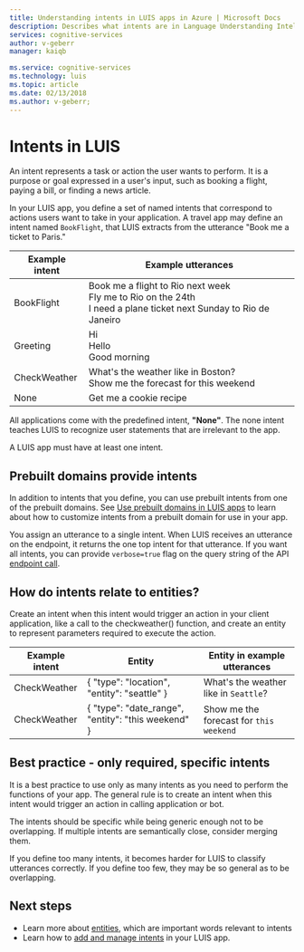 ```yaml
---
title: Understanding intents in LUIS apps in Azure | Microsoft Docs
description: Describes what intents are in Language Understanding Intelligent Service (LUIS) apps.
services: cognitive-services
author: v-geberr
manager: kaiqb 

ms.service: cognitive-services
ms.technology: luis
ms.topic: article
ms.date: 02/13/2018
ms.author: v-geberr;
---
```

# Intents in LUIS

An intent represents a task or action the user wants to perform. It is a purpose or goal expressed in a user's input, such as booking a flight, paying a bill, or finding a news article. 

In your LUIS app, you define a set of named intents that correspond to actions users want to take in your application. A travel app may define an intent named `BookFlight`, that LUIS extracts from the utterance "Book me a ticket to Paris."

Example intent   |   Example utterances   | 
------|------|
 BookFlight     |   Book me a flight to Rio next week <br/> Fly me to Rio on the 24th <br/> I need a plane ticket next Sunday to Rio de Janeiro    |
 Greeting     |   Hi <br/>Hello <br/>Good morning  |
 CheckWeather | What's the weather like in Boston? <br/> Show me the forecast for this weekend |
 None         | Get me a cookie recipe |

All applications come with the predefined intent, **"None"**. The none intent teaches LUIS to recognize user statements that are irrelevant to the app.

A LUIS app must have at least one intent. 

## Prebuilt domains provide intents
In addition to intents that you define, you can use prebuilt intents from one of the prebuilt domains. See [Use prebuilt domains in LUIS apps](luis-how-to-use-prebuilt-domains.md) to learn about how to customize intents from a prebuilt domain for use in your app.

You assign an utterance to a single intent. When LUIS receives an utterance on the endpoint, it returns the one top intent for that utterance. If you want all intents, you can provide `verbose=true` flag on the query string of the API [endpoint call](https://aka.ms/v1-endpoint-api-docs). 

## How do intents relate to entities?
Create an intent when this intent would trigger an action in your client application, like a call to the checkweather() function, and create an entity to represent parameters required to execute the action. 

|Example intent   | Entity | Entity in example utterances   | 
|------------------|------------------------------|------------------------------|
| CheckWeather | { "type": "location", "entity": "seattle" } | What's the weather like in `Seattle`? |
| CheckWeather | { "type": "date_range", "entity": "this weekend" } | Show me the forecast for `this weekend` | 

## Best practice - only required, specific intents
It is a best practice to use only as many intents as you need to perform the functions of your app. The general rule is to create an intent when this intent would trigger an action in calling application or bot. 

The intents should be specific while being generic enough not to be overlapping. If multiple intents are semantically close, consider merging them.

If you define too many intents, it becomes harder for LUIS to classify utterances correctly. If you define too few, they may be so general as to be overlapping. <!-- You add and manage your intents from the **Intents** page that is accessed by clicking **Intents** in your application's left panel.-->

## Next steps

* Learn more about [entities](luis-concept-entity-types.md), which are important words relevant to intents
* Learn how to [add and manage intents](Add-intents.md) in your LUIS app.
